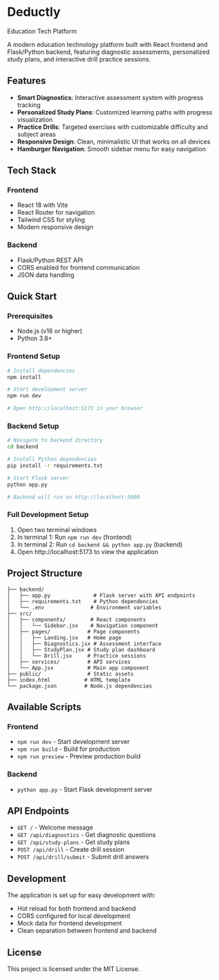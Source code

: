 # Deductly
Education Tech Platform

A modern education technology platform built with React frontend and Flask/Python backend, featuring diagnostic assessments, personalized study plans, and interactive drill practice sessions.

## Features

- **Smart Diagnostics**: Interactive assessment system with progress tracking
- **Personalized Study Plans**: Customized learning paths with progress visualization
- **Practice Drills**: Targeted exercises with customizable difficulty and subject areas
- **Responsive Design**: Clean, minimalistic UI that works on all devices
- **Hamburger Navigation**: Smooth sidebar menu for easy navigation

## Tech Stack

### Frontend
- React 18 with Vite
- React Router for navigation
- Tailwind CSS for styling
- Modern responsive design

### Backend
- Flask/Python REST API
- CORS enabled for frontend communication
- JSON data handling

## Quick Start

### Prerequisites
- Node.js (v16 or higher)
- Python 3.8+

### Frontend Setup
```bash
# Install dependencies
npm install

# Start development server
npm run dev

# Open http://localhost:5173 in your browser
```

### Backend Setup
```bash
# Navigate to backend directory
cd backend

# Install Python dependencies
pip install -r requirements.txt

# Start Flask server
python app.py

# Backend will run on http://localhost:5000
```

### Full Development Setup
1. Open two terminal windows
2. In terminal 1: Run `npm run dev` (frontend)
3. In terminal 2: Run `cd backend && python app.py` (backend)
4. Open http://localhost:5173 to view the application

## Project Structure

```
├── backend/
│   ├── app.py              # Flask server with API endpoints
│   ├── requirements.txt    # Python dependencies
│   └── .env               # Environment variables
├── src/
│   ├── components/        # React components
│   │   └── Sidebar.jsx    # Navigation component
│   ├── pages/            # Page components
│   │   ├── Landing.jsx   # Home page
│   │   ├── Diagnostics.jsx # Assessment interface
│   │   ├── StudyPlan.jsx # Study plan dashboard
│   │   └── Drill.jsx     # Practice sessions
│   ├── services/         # API services
│   └── App.jsx           # Main app component
├── public/               # Static assets
├── index.html           # HTML template
└── package.json         # Node.js dependencies
```

## Available Scripts

### Frontend
- `npm run dev` - Start development server
- `npm run build` - Build for production
- `npm run preview` - Preview production build

### Backend
- `python app.py` - Start Flask development server

## API Endpoints

- `GET /` - Welcome message
- `GET /api/diagnostics` - Get diagnostic questions
- `GET /api/study-plans` - Get study plans
- `POST /api/drill` - Create drill session
- `POST /api/drill/submit` - Submit drill answers

## Development

The application is set up for easy development with:
- Hot reload for both frontend and backend
- CORS configured for local development
- Mock data for frontend development
- Clean separation between frontend and backend

## License

This project is licensed under the MIT License.
